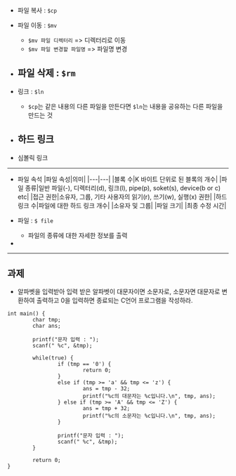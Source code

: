 - 파일 복사 : `$cp`

- 파일 이동 : `$mv`
  - `$mv 파일 디렉터리` => 디렉터리로 이동
  - `$mv 파일 변경할 파일명` => 파일명 변경

- 파일 삭제 : `$rm`
  - 

- 링크 : `$ln`
  - `$cp`는 같은 내용의 다른 파일을 만든다면 `$ln`는 내용을 공유하는 다른 파일을 만드는 것

- 하드 링크
  - 

- 심볼릭 링크
 
* * *

- 파일 속석
  |파일 속성|의미|
  |---|---|
  |블록 수|K 바이트 단위로 된 블록의 개수|
  |파일 종류|일반 파일(-), 디렉터리(d), 링크(l), pipe(p), soket(s), device(b or c) etc|
  |접근 권한|소유자, 그룹, 기타 사용자의 읽기(r), 쓰기(w), 실행(x) 권한|
  |하드 링크 수|파일에 대한 하드 링크 개수|
  |소유자 및 그룹|
  |파일 크기|
  |최종 수정 시간|

- 파일 : `$ file`
  - 파일의 종류에 대한 자세한 정보를 출력

- 

* * *

<h2 id='mission'>과제</h2>

- 알파벳을 입력받아 입력 받은 알파벳이 대문자이면 소문자로, 소문자면 대문자로 변환하여 출력하고 0을 입력하면 종료되는 C언어 프로그램을 작성하라.

```
int main() {
        char tmp;
        char ans;

        printf("문자 입력 : ");
        scanf(" %c", &tmp);

        while(true) {
                if (tmp == '0') {
                        return 0;
                }
                else if (tmp >= 'a' && tmp <= 'z') {
                        ans = tmp - 32;
                        printf("%c의 대문자는 %c입니다.\n", tmp, ans);
                } else if (tmp >= 'A' && tmp <= 'Z') {
                        ans = tmp + 32;
                        printf("%c의 소문자는 %c입니다.\n", tmp, ans);
                }

                printf("문자 입력 : ");
                scanf(" %c", &tmp);
        }

        return 0;
}
```
